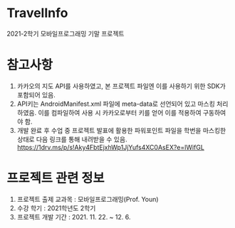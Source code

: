 # TravelInfo
 2021-2학기 모바일프로그래밍 기말 프로젝트
 
# 참고사항
 1. 카카오의 지도 API를 사용하였고, 본 프로젝트 파일엔 이를 사용하기 위한 SDK가 포함되어 있음.
 2. API키는 AndroidManifest.xml 파일에 meta-data로 선언되어 있고 마스킹 처리하였음. 이를 컴파일하여 사용 시 카카오로부터 키를 얻어 이를 적용하여 구동하여야 함.
 3. 개발 완료 후 수업 중 프로젝트 발표에 활용한 파워포인트 파일을 학번을 마스킹한 상태로 다음 링크를 통해 내려받을 수 있음.
 https://1drv.ms/p/s!Aky4FbtEjxhWp1JjYufs4XC0AsEX?e=lWifGL

# 프로젝트 관련 정보
 1. 프로젝트 출제 교과목 : 모바일프로그래밍(Prof. Youn)
 2. 수강 학기 : 2021학년도 2학기
 3. 프로젝트 개발 기간 : 2021. 11. 22. ~ 12. 6.